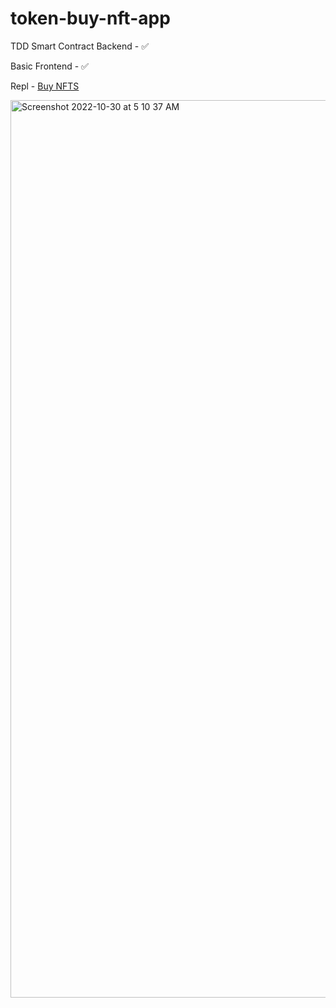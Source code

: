 # token-buy-nft-app

TDD Smart Contract Backend - ✅

Basic Frontend - ✅

Repl - [Buy NFTS](https://tokenbuynftapp.ambujkumar4.repl.co/)

<img width="1436" alt="Screenshot 2022-10-30 at 5 10 37 AM" src="https://user-images.githubusercontent.com/43566170/198856416-fcecbd87-dd0a-425b-bffa-29aad175e6af.png">
